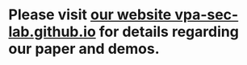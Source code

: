 # Please visit [our website vpa-sec-lab.github.io](https://vpa-sec-lab.github.io) for details regarding our paper and demos.

